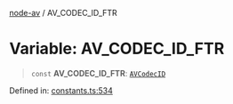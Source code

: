 [node-av](../globals.md) / AV\_CODEC\_ID\_FTR

# Variable: AV\_CODEC\_ID\_FTR

> `const` **AV\_CODEC\_ID\_FTR**: [`AVCodecID`](../type-aliases/AVCodecID.md)

Defined in: [constants.ts:534](https://github.com/seydx/av/blob/f8631fc881b394300b1479f511d55cf1c370a87f/src/constants/constants.ts#L534)
